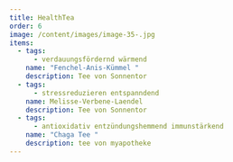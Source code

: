 ```yaml
---
title: HealthTea
order: 6
image: /content/images/image-35-.jpg
items:
  - tags:
      - verdauungsfördernd wärmend
    name: "Fenchel-Anis-Kümmel "
    description: Tee von Sonnentor
  - tags:
      - stressreduzieren entspanndend
    name: Melisse-Verbene-Laendel
    description: Tee von Sonnentor
  - tags:
      - antioxidativ entzündungshemmend immunstärkend
    name: "Chaga Tee "
    description: tee von myapotheke
---
```

